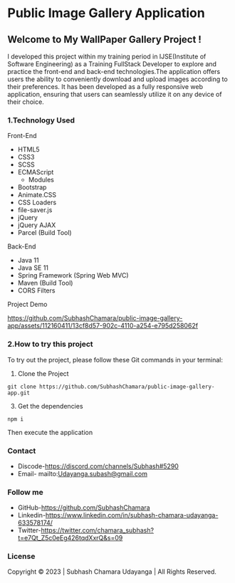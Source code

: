 # Public Image Gallery Application

## Welcome to My WallPaper Gallery Project !

I developed this project within my training period in IJSE(Institute of Software Engineering) as a Training FullStack Developer to explore and practice the front-end and back-end technologies.The application offers users the ability to conveniently download and upload images according to their preferences. It has been developed as a fully responsive web application, ensuring that users can seamlessly utilize it on any device of their choice.


### 1.Technology Used

Front-End
- HTML5
- CSS3
- SCSS
- ECMAScript
    - Modules
- Bootstrap
- Animate.CSS
- CSS Loaders
- file-saver.js
- jQuery
- jQuery AJAX
- Parcel (Build Tool)

Back-End
- Java 11
- Java SE 11
- Spring Framework (Spring Web MVC)
- Maven (Build Tool)
- CORS Filters

Project Demo

https://github.com/SubhashChamara/public-image-gallery-app/assets/112160411/13cf8d57-902c-4110-a254-e795d258062f


### 2.How to try this project
  
  To try out the project, please follow these Git commands in your terminal:
  1. Clone the Project 
  ```
  git clone https://github.com/SubhashChamara/public-image-gallery-app.git
  ```
  3. Get the dependencies
  ```
  npm i
  ```
  Then execute the application  
  
### Contact
 
-  Discode-https://discord.com/channels/Subhash#5290
-  Email-  mailto:Udayanga.subash@gmail.com
    
### Follow me

- GitHub-https://github.com/SubhashChamara
- Linkedin-https://www.linkedin.com/in/subhash-chamara-udayanga-633578174/
- Twitter-https://twitter.com/chamara_subhash?t=e7Qt_Z5c0eEg426tqdXxrQ&s=09

### License
Copyright &copy; 2023 | Subhash Chamara Udayanga | All Rights Reserved.
